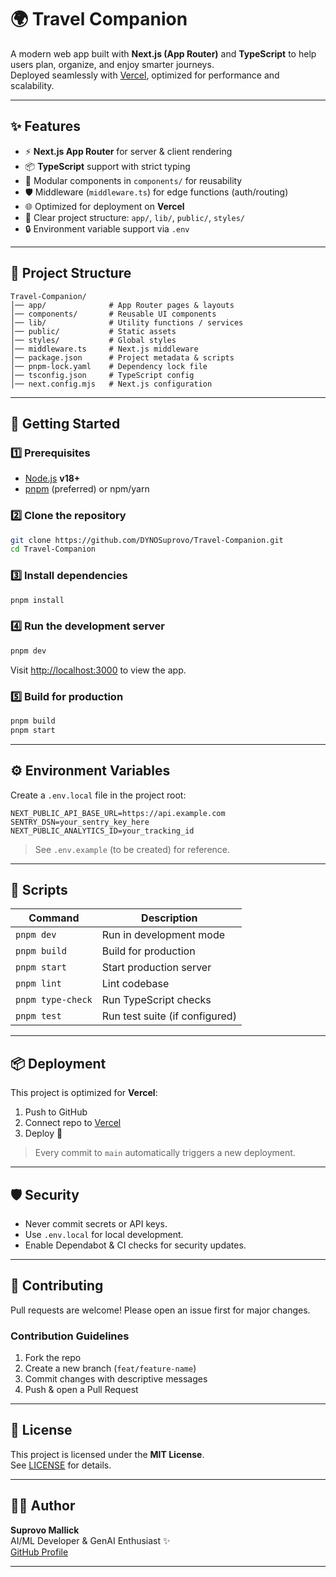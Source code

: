# 🌍 Travel Companion

A modern web app built with **Next.js (App Router)** and **TypeScript** to help users plan, organize, and enjoy smarter journeys.  
Deployed seamlessly with [Vercel](https://vercel.com), optimized for performance and scalability.

---

## ✨ Features
- ⚡ **Next.js App Router** for server & client rendering
- 📦 **TypeScript** support with strict typing
- 🎨 Modular components in `components/` for reusability
- 🛡️ Middleware (`middleware.ts`) for edge functions (auth/routing)
- 🌐 Optimized for deployment on **Vercel**
- 📁 Clear project structure: `app/`, `lib/`, `public/`, `styles/`
- 🔒 Environment variable support via `.env`

---

## 📂 Project Structure
```
Travel-Companion/
│── app/              # App Router pages & layouts
│── components/       # Reusable UI components
│── lib/              # Utility functions / services
│── public/           # Static assets
│── styles/           # Global styles
│── middleware.ts     # Next.js middleware
│── package.json      # Project metadata & scripts
│── pnpm-lock.yaml    # Dependency lock file
│── tsconfig.json     # TypeScript config
│── next.config.mjs   # Next.js configuration
```

---

## 🚀 Getting Started

### 1️⃣ Prerequisites
- [Node.js](https://nodejs.org/) **v18+**
- [pnpm](https://pnpm.io/) (preferred) or npm/yarn

### 2️⃣ Clone the repository
```bash
git clone https://github.com/DYNOSuprovo/Travel-Companion.git
cd Travel-Companion
```

### 3️⃣ Install dependencies
```bash
pnpm install
```

### 4️⃣ Run the development server
```bash
pnpm dev
```
Visit [http://localhost:3000](http://localhost:3000) to view the app.

### 5️⃣ Build for production
```bash
pnpm build
pnpm start
```

---

## ⚙️ Environment Variables
Create a `.env.local` file in the project root:

```env
NEXT_PUBLIC_API_BASE_URL=https://api.example.com
SENTRY_DSN=your_sentry_key_here
NEXT_PUBLIC_ANALYTICS_ID=your_tracking_id
```

> See `.env.example` (to be created) for reference.

---

## 🧪 Scripts
| Command              | Description                         |
|-----------------------|-------------------------------------|
| `pnpm dev`           | Run in development mode             |
| `pnpm build`         | Build for production                |
| `pnpm start`         | Start production server             |
| `pnpm lint`          | Lint codebase                       |
| `pnpm type-check`    | Run TypeScript checks               |
| `pnpm test`          | Run test suite (if configured)      |

---

## 📦 Deployment
This project is optimized for **Vercel**:
1. Push to GitHub  
2. Connect repo to [Vercel](https://vercel.com)  
3. Deploy 🚀  

> Every commit to `main` automatically triggers a new deployment.

---

## 🛡️ Security
- Never commit secrets or API keys.  
- Use `.env.local` for local development.  
- Enable Dependabot & CI checks for security updates.

---

## 🤝 Contributing
Pull requests are welcome! Please open an issue first for major changes.  

### Contribution Guidelines
1. Fork the repo  
2. Create a new branch (`feat/feature-name`)  
3. Commit changes with descriptive messages  
4. Push & open a Pull Request  

---

## 📜 License
This project is licensed under the **MIT License**.  
See [LICENSE](LICENSE) for details.

---

## 👨‍💻 Author
**Suprovo Mallick**  
AI/ML Developer & GenAI Enthusiast ✨  
[GitHub Profile](https://github.com/DYNOSuprovo)

---
